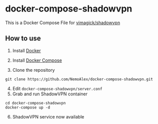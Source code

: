 # docker-compose-shadowvpn

This is a Docker Compose File for [vimagick/shadowvpn](https://hub.docker.com/r/vimagick/shadowvpn/)

## How to use

1. Install [Docker](https://docs.docker.com/linux/step_one/)

2. Install [Docker Compose](https://docs.docker.com/compose/install/)

3. Clone the repository

  ```
  git clone https://github.com/NemoAlex/docker-compose-shadowvpn.git
  ```
4. Edit `docker-compose-shadowvpn/server.conf`
5. Grab and run ShadowVPN container

  ```
  cd docker-compose-shadowvpn
  docker-compose up -d
  ```

6. ShadowVPN service now available
